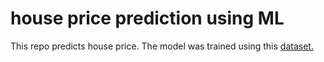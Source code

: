# house price prediction using ML

This repo predicts house price. The model was trained using this [dataset.](https://www.kaggle.com/harlfoxem/housesalesprediction)
